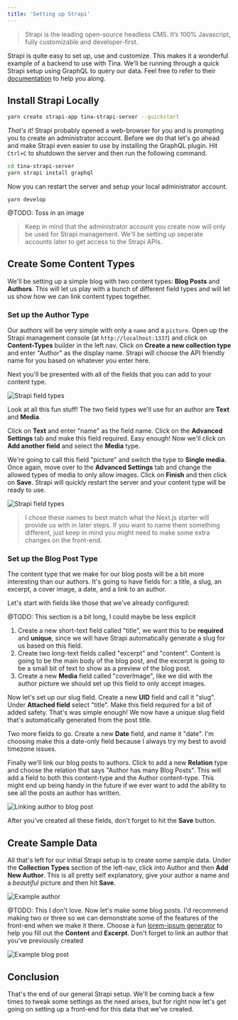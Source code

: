 ```yaml
---
title: 'Setting up Strapi'
---
```


> Strapi is the leading open-source headless CMS. It’s 100% Javascript, fully customizable and developer-first.

Strapi is quite easy to set up, use and customize. This makes it a wonderful example of a backend to use with Tina. We'll be running through a quick Strapi setup using GraphQL to query our data. Feel free to refer to their [documentation](https://strapi.io/documentation/v3.x/getting-started/quick-start.html) to help you along.

## Install Strapi Locally

```bash
yarn create strapi-app tina-strapi-server --quickstart
```

_That's it!_ Strapi probably opened a web-browser for you and is prompting you to create an administrator account. Before we do that let's go ahead and make Strapi even easier to use by installing the GraphQL plugin. Hit `Ctrl+C` to shutdown the server and then run the following command.

```bash
cd tina-strapi-server
yarn strapi install graphql
```

Now you can restart the server and setup your local administrator account.

```
yarn develop
```

@TODO: Toss in an image

> Keep in mind that the administrator account you create now will only be used for Strapi management. We'll be setting up seperate accounts later to get access to the Strapi APIs.

## Create Some Content Types

We'll be setting up a simple blog with two content types: **Blog Posts** and **Authors**. This will let us play with a bunch of different field types and will let us show how we can link content types together.

### Set up the Author Type

Our authors will be very simple with only a `name` and a `picture`. Open up the Strapi management console (at `http://localhost:1337`) and click on **Content-Types** builder in the left nav. Click on **Create a new collection type** and enter "Author" as the display name. Strapi will choose the API friendly name for you based on whatever you enter here.

Next you'll be presented with all of the fields that you can add to your content type.

![Strapi field types](/img/strapi-guide/field_types.png)

Look at all this fun stuff! The two field types we'll use for an author are **Text** and **Media**.

Click on **Text** and enter "name" as the field name. Click on the **Advanced Settings** tab and make this field required. Easy enough! Now we'll click on **Add another field** and select the **Media** type.

We're going to call this field "picture" and switch the type to **Single media**. Once again, move over to the **Advanced Settings** tab and change the allowed types of media to only allow images. Click on **Finish** and then click on **Save**. Strapi will quickly restart the server and your content type will be ready to use.

![Strapi field types](/img/strapi-guide/author_type.png)

> I chose these names to best match what the Next.js starter will provide us with in later steps. If you want to name them something different, just keep in mind you might need to make some extra changes on the front-end.

### Set up the Blog Post Type

The content type that we make for our blog posts will be a bit more interesting than our authors. It's going to have fields for: a title, a slug, an excerpt, a cover image, a date, and a link to an author.

Let's start with fields like those that we've already configured:

@TODO: This section is a bit long, I could maybe be less explicit

1. Create a new short-text field called "title", we want this to be **required** and **unique**, since we will have Strapi automatically generate a slug for us based on this field.
2. Create two long-text fields called "excerpt" and "content". Content is going to be the main body of the blog post, and the excerpt is going to be a small bit of text to show as a preview of the blog post.
3. Create a new **Media** field called "coverImage", like we did with the author picture we should set up this field to only accept images.

Now let's set up our slug field. Create a new **UID** field and call it "slug". Under **Attached field** select "title". Make this field required for a bit of added safety. That's was simple enough! We now have a unique slug field that's automatically generated from the post title.

Two more fields to go. Create a new **Date** field, and name it "date". I'm choosing make this a date-only field because I always try my best to avoid timezone issues.

Finally we'll link our blog posts to authors. Click to add a new **Relation** type and choose the relation that says "Author has many Blog Posts". This will add a field to both this content-type and the Author content-type. This might end up being handy in the future if we ever want to add the ability to see all the posts an author has written.

![Linking author to blog post](/img/strapi-guide/blog_post_author.png)

After you've created all these fields, don't forget to hit the **Save** button.

## Create Sample Data

All that's left for our initial Strapi setup is to create some sample data. Under the **Collection Types** section of the left-nav, click into Author and then **Add New Author**. This is all pretty self explanatory, give your author a name and a _beautiful_ picture and then hit **Save**.

![Example author](/img/strapi-guide/bmitton_author.png)

@TODO: This I don't love.
Now let's make some blog posts. I'd recommend making two or three so we can demonstrate some of the features of the front-end when we make it there. Choose a fun [lorem-ipsum generator](https://loremipsum.io/ultimate-list-of-lorem-ipsum-generators/) to help you fill out the **Content** and **Excerpt**. Don't forget to link an author that you've previously created

![Example blog post](/img/strapi-guide/a_blog_post.png)

## Conclusion

That's the end of our general Strapi setup. We'll be coming back a few times to tweak some settings as the need arises, but for right now let's get going on setting up a front-end for this data that we've created.
